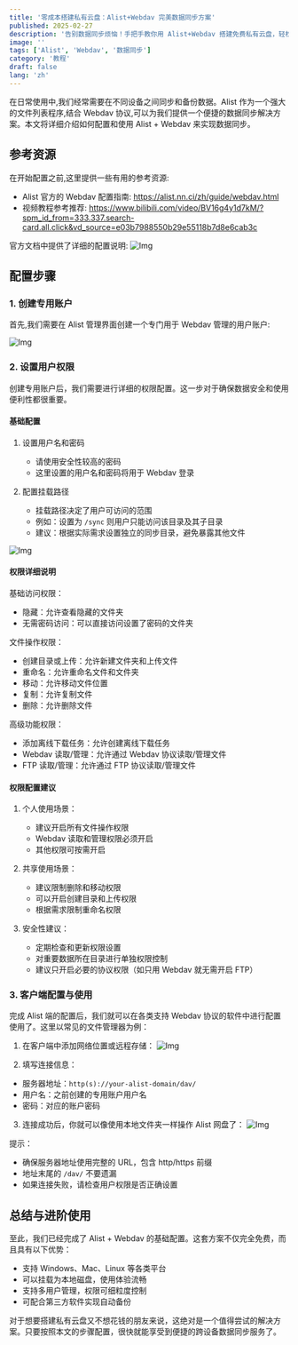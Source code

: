 ```yaml
---
title: '零成本搭建私有云盘：Alist+Webdav 完美数据同步方案'
published: 2025-02-27
description: '告别数据同步烦恼！手把手教你用 Alist+Webdav 搭建免费私有云盘，轻松实现跨平台数据同步与备份'
image: ''
tags: ['Alist', 'Webdav', '数据同步']
category: '教程'
draft: false
lang: 'zh'
---
```


在日常使用中,我们经常需要在不同设备之间同步和备份数据。Alist 作为一个强大的文件列表程序,结合 Webdav 协议,可以为我们提供一个便捷的数据同步解决方案。本文将详细介绍如何配置和使用 Alist + Webdav 来实现数据同步。

## 参考资源

在开始配置之前,这里提供一些有用的参考资源:

- Alist 官方的 Webdav 配置指南: https://alist.nn.ci/zh/guide/webdav.html
- 视频教程参考推荐: https://www.bilibili.com/video/BV16g4y1d7kM/?spm_id_from=333.337.search-card.all.click&vd_source=e03b7988550b29e55118b7d8e6cab3c

官方文档中提供了详细的配置说明:
![Img](./FILES/Alist+Webdav实现数据同步.assets/img-20250227224518.png)

## 配置步骤

### 1. 创建专用账户

首先,我们需要在 Alist 管理界面创建一个专门用于 Webdav 管理的用户账户:

![Img](./FILES/Alist+Webdav实现数据同步.assets/img-20250227224118.png)

### 2. 设置用户权限

创建专用账户后，我们需要进行详细的权限配置。这一步对于确保数据安全和使用便利性都很重要。

#### 基础配置
1. 设置用户名和密码
   - 请使用安全性较高的密码
   - 这里设置的用户名和密码将用于 Webdav 登录

2. 配置挂载路径
   - 挂载路径决定了用户可访问的范围
   - 例如：设置为 `/sync` 则用户只能访问该目录及其子目录
   - 建议：根据实际需求设置独立的同步目录，避免暴露其他文件

![Img](./FILES/Alist+Webdav实现数据同步.assets/img-20250227224308.png)

#### 权限详细说明

基础访问权限：
- 隐藏：允许查看隐藏的文件夹
- 无需密码访问：可以直接访问设置了密码的文件夹

文件操作权限：
- 创建目录或上传：允许新建文件夹和上传文件
- 重命名：允许重命名文件和文件夹
- 移动：允许移动文件位置
- 复制：允许复制文件
- 删除：允许删除文件

高级功能权限：
- 添加离线下载任务：允许创建离线下载任务
- Webdav 读取/管理：允许通过 Webdav 协议读取/管理文件
- FTP 读取/管理：允许通过 FTP 协议读取/管理文件

#### 权限配置建议

1. 个人使用场景：
   - 建议开启所有文件操作权限
   - Webdav 读取和管理权限必须开启
   - 其他权限可按需开启

2. 共享使用场景：
   - 建议限制删除和移动权限
   - 可以开启创建目录和上传权限
   - 根据需求限制重命名权限

3. 安全性建议：
   - 定期检查和更新权限设置
   - 对重要数据所在目录进行单独权限控制
   - 建议只开启必要的协议权限（如只用 Webdav 就无需开启 FTP）

### 3. 客户端配置与使用

完成 Alist 端的配置后，我们就可以在各类支持 Webdav 协议的软件中进行配置使用了。这里以常见的文件管理器为例：

1. 在客户端中添加网络位置或远程存储：
![Img](./FILES/Alist+Webdav实现数据同步.assets/img-20250227224654.png)

2. 填写连接信息：
- 服务器地址：`http(s)://your-alist-domain/dav/`
- 用户名：之前创建的专用账户用户名
- 密码：对应的账户密码

3. 连接成功后，你就可以像使用本地文件夹一样操作 Alist 网盘了：
![Img](./FILES/Alist+Webdav实现数据同步.assets/img-20250227225008.png)

提示：
- 确保服务器地址使用完整的 URL，包含 http/https 前缀
- 地址末尾的 `/dav/` 不要遗漏
- 如果连接失败，请检查用户权限是否正确设置

## 总结与进阶使用

至此，我们已经完成了 Alist + Webdav 的基础配置。这套方案不仅完全免费，而且具有以下优势：

- 支持 Windows、Mac、Linux 等各类平台
- 可以挂载为本地磁盘，使用体验流畅
- 支持多用户管理，权限可细粒度控制
- 可配合第三方软件实现自动备份

对于想要搭建私有云盘又不想花钱的朋友来说，这绝对是一个值得尝试的解决方案。只要按照本文的步骤配置，很快就能享受到便捷的跨设备数据同步服务了。
